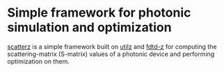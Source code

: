# Simple framework for photonic simulation and optimization

[scatterz](https://github.com/spinsphotonics/scatterz) is a simple framework built on [utilz](https://github.com/spinsphotonics/utilz) and [fdtd-z](https://github.com/spinsphotonics/fdtdz)
for computing the scattering-matrix (S-matrix) values of a photonic device and performing optimization on them.
